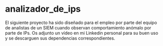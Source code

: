 # analizador_de_ips
El siguiente proyecto ha sido diseñado para el empleo por parte del equipo de analistas de un SIEM cuando observan comportamiento anómalo por parte de IPs. Os adjunto un vídeo en mi Linkedin personal para su buen uso y se descarguen sus dependencias correspondientes.
